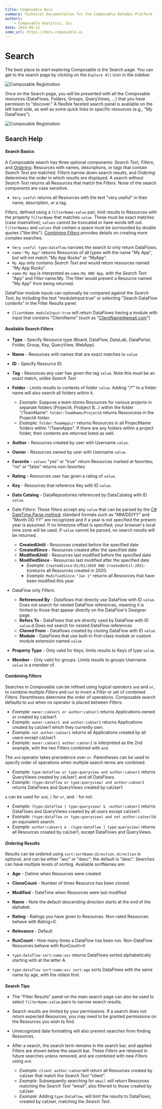 ```yaml
---
title: Composable Docs
summary: Technical Documentation for the Composable DataOps Platform
authors:
    - Composable Analytics, Inc.
date: 2014-08-12
some_url: https://docs.composable.ai
---
```


# Search

The best place to start exploring Composable is the Search page. You can get to the search page by clicking on the `Explore All` icon in the sidebar.

![Composable Registration](img/02.03.SearchIcon.png)

Once on the Search page, you will be presented with all the Composable resources (DataFlows, Folders, Groups, QueryViews, ...) that you have permision to "discover." A flexible faceted search panel is available on the left hand side, as well as some quick links to specific resources (e.g., "My DataFlows").

![Composable Registration](img/02.03.SearchPage.png)


## Search Help


#### Search Basics

A Composable search has three optional components: _Search Text_, _Filters_, and [_Ordering_](#Ordering-Results). Resources with names, descriptions, or tags that contain _Search Text_ are matched. _Filters_ narrow down search results, and _Ordering_ determines the order in which results are displayed. A search without _Search Text_ returns all Resources that match the _Filters_. None of the search components are case sensitive.

*   `Very useful` returns all Resources with the text "very useful" in their name, description, or a tag.

_Filters_, defined using a `filterName:value` pair, limit results to Resources with the property `filterName` that matches `value`. These must be exact matches (case insensitive); `values` cannot be truncated or have words left out. `filterNames` and `values` that contain a space must be surrounded by double quotes ("like this"). [Combining _Filters_](#Combining-Filters) provides details on creating more complex searches.

*   `Very useful type:dataflow` narrows the search to only return DataFlows.
*   `name:"My App"` returns Resources of all types with the name "My App", but will not match "My App Rocks" or "MyApp".
*   `My App` only contains _Search Text_ and would return resources named "My App Rocks".
*   `name:My App` is interpreted as `name:My AND App`, with the _Search Text_ "App" and _Filter_ name:My. The filter would prevent a Resource named "My App" from being returned.

DataFlow module inputs can optionally be compared against the _Search Text_, by including the text "moduleInput:true" or selecting "Search DataFlow contents" in the Filter Results panel.

*   `ClientName moduleInput:true` will return DataFlows having a module with input that contains "ClientName" (such as "ClientName@email.com")

#### Available Search _Filters_

*   **Type** - Specify Resource type (Board, DataFlow, DataLab, DataPortal, Folder, Group, Key, QueryView, WebApp).
*   **Name** - Resources with names that are exact matches to `value`
*   **ID** - Specify Resource ID.
*   **Tag** - Resources any user has given the tag `value`. Note this must be an exact match, unlike _Search Text_
*   **Folder** - Limits results to contents of folder `value`. Adding "/*" to a folder name will also search all folders within it.

    *   *Example:* Suppose a team stores Resources for various projects in separate folders (ProjectA, Probject B...) within the folder "/TeamName".  `folder:TeamName/ProjectA` returns Resourcess in the ProjectA folder.
    *   *Example:* `folder:TeamApps/*` returns Resources in all ProjectName folders within "/TeamApps". If there are any folders within a project folder, their contents are returned listed as well.

*   **Author** - Resources created by user with Username `value`.
*   **Owner** - Resources owned by user with Username `value`.
*   **Favorite** - `values` "yes" or "true" return Resources marked at favorites; "no" or "false" returns non-favorites.
*   **Rating** - Resources user has given a rating of `value`.
*   **Key** - Resources that reference Key with ID `value`.
*   **Data Catalog** - DataRepositories referenced by DataCatalog with ID `value`.
*   Date _Filters_: These filters accept any `value` that can be parsed by the [C# DateTime.Parse method](https://docs.microsoft.com/en-us/dotnet/api/system.datetime.parse?view=net-5.0#the-string-to-parse); standard formats such as "MM/DD/YY" and "Month DD YY" are recognized and if a year is not specified the present year is assumed. If no timezone offset is specified, your browser's local time zone will be used. If `value` cannot be parsed, no search results will be returned.
    *   **CreatedUntil** - Resources created before the specified date
    *   **CreatedSince** - Resources created after the specified date
    *   **ModifiedUntil** - Resources last modified before the specified date
    *   **ModifiedSince** - Resources last modified after the specified date
        *   *Example:* `CreatedSince:01/01/2020 AND CreatedUntil:2021-01`returns all Resources created in 2020.
        *   *Example:* `ModifiedSince:"Jan 1"` returns all Resources that have been modified this year.
*   DataFlow only _Filters_.
    *   **Referenced By** - Dataflows that directly use DataFlow with ID `value`. Does not search for nested DataFlow references, meaning it is limited to those that appear directly on the DataFlow's Designer page.
    *   **Refers To** - DataFlows that are directly used by DataFlow with ID `value`.d Does not search for nested DataFlow references
    *   **Cloned From** - Dataflows created by cloning DataFlow with ID `value`
    *   **Module** - DataFlows that use built-in first-class module or custom module extension named `value`
*   **Property Type** - Only valid for Keys, limits results to Keys of type `value`.
*   **Member** - Only valid for groups. Limits results to groups Username `value` is a member of.

#### Combining _Filters_

Searches in Composable can be refined using logical operators `and` and `or`, to combine multiple _Filters_ and `not` to invert a _Filter_ or set of combined _Filters_. Parentheses determine the order of operations. Composable search defaults to `and` when no operator is placed between _Filters_.

*   *Example:* `owner:caUser1 or author:caUser1` returns Applications owned or created by caUser1.
*   *Example:* `owner:caUser1 and author:caUser1` returns Applications created by caUser1 which they currently own.
*   *Example:* `not author:caUser1` returns all Applications created by all users except caUser1.
*   *Example:* `owner:caUser1 author:caUser1` is interpreted as the 2nd example, with the two Filters combined with `and`.

The `and` operator takes precedence over `or`. Parentheses can be used to specify order of operations when multiple search terms are combined.

*   *Example:* `type:dataflow or type:queryview and author:caUser1` returns QueryViews created by caUser1, and _all_ DataFlows.
*   *Example:* `(type:dataflow or type:queryview) and author:caUser1` returns DataFlows and QueryViews created by caUser1.

`&` can be used for `and`, `|` for `or`, and `-` for not.

*   *Example:* `(type:dataflow | type:queryview) & -author:caUser1` returns DataFlows and QueryViews created by all users except caUser1.
*   *Example:* `(type:dataflow or type:queryview) and not author:caUser1`is an equivalent search.
*   *Example:* `author:caUser1 & -(type:dataflow | type:queryview)` returns all Resources created by caUser1, except DataFlows and QueryViews.

#### _Ordering_ Results

Results can be ordered using `sort:sortName:direction`. `direction` is optional, and can be either "asc" or "desc"; the default is "desc". Searches can have multiple levels of sorting. Available sortNames are:

*   **Age** - Datime when Resources were created
*   **CloneCount** - Number of times Resource has been cloned.
*   **Modified** - DateTime when Resources were last modified
*   **Name** - Note the default descending direction starts at the end of the alphabet.
*   **Rating** - Ratings you have given to Resources. Non-rated Resources behave with Rating=0.
*   **Relevance** - Default
*   **RunCount** - How many times a DataFlow has been run. Non-DataFlow Resources behave with RunCount=0

*   `type:dataflow sort:name:asc` returns DataFlows sorted alphabetically starting with at the letter A.
*   `type:dataflow sort:name:asc sort:age` sorts DataFlows with the same name by age, with the oldest first.

#### Search Tips

*   The "Filter Results" panel on the main search page can also be used to select `filterName:value` pairs to narrow search results.
*   Search results are limited by your permissions. If a search does not return expected Resources, you may need to be granted permissions on the Resources you wish to find.
*   Unrecognized date formatting will also prevent searches from finding Resources.
*   After a search, the search term remains in the search bar, and applied _Filters_ are shown below the search bar. These _Filters_ are retained in future searches unless removed, and are combined with new _Filters_ using `and`.

    *   *Example:* `client author:caUser`will return all Resources created by caUser that match the _Search Text_ "client".
    *   *Example:* Subsequently searching for `email` will return Resources matching the _Search Text_ "email", also filtered to those created by caUser.
    *   *Example:* Adding `type:DataFlow`, will limit the results to DataFlows, created by caUser, matching the _Search Text_.
